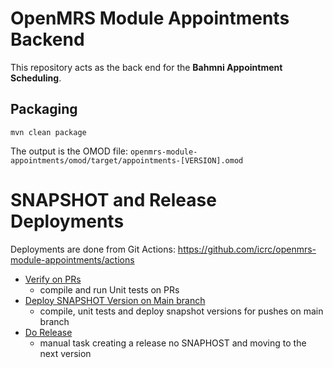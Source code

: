 OpenMRS Module Appointments Backend
=================================
This repository acts as the back end for the **Bahmni Appointment Scheduling**.

## Packaging
```mvn clean package```

The output is the OMOD file:
```openmrs-module-appointments/omod/target/appointments-[VERSION].omod```


# SNAPSHOT and Release Deployments
Deployments are done from Git Actions: https://github.com/icrc/openmrs-module-appointments/actions

- [Verify on PRs](https://github.com/icrc/openmrs-module-appointments/actions/workflows/build.yml)
    - compile and run Unit tests on PRs
- [Deploy SNAPSHOT Version on Main branch](https://github.com/icrc/openmrs-module-patientgrid/actions/workflows/deploy.yml)
    - compile, unit tests and deploy snapshot versions for pushes on main branch
- [Do Release](https://github.com/icrc/openmrs-module-patientgrid/actions/workflows/release.yml)
    - manual task creating a release no SNAPHOST and moving to the next version 